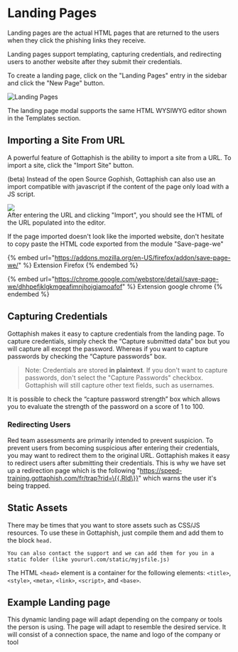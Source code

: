 # Landing Pages



Landing pages are the actual HTML pages that are returned to the users when they click the phishing links they receive.

Landing pages support templating, capturing credentials, and redirecting users to another website after they submit their credentials.



To create a landing page, click on the "Landing Pages" entry in the sidebar and click the "New Page" button.

![Landing Pages](http://imgur.com/Tg4sDId.png)

The landing page modal supports the same HTML WYSIWYG editor shown in the Templates section.

## Importing a Site From URL

A powerful feature of Gottaphish is the ability to import a site from a URL. To import a site, click the "Import Site" button.&#x20;

(beta) Instead of the open Source Gophish, Gottaphish can also use an import compatible with javascript if the content of the page only load with a JS script.&#x20;

![](http://imgur.com/uqxm6iB.png)\
After entering the URL and clicking "Import", you should see the HTML of the URL populated into the editor.

If the page imported doesn't look like the imported website, don't hesitate to copy paste the HTML code exported from the module "Save-page-we"&#x20;

{% embed url="https://addons.mozilla.org/en-US/firefox/addon/save-page-we/" %}
Extension Firefox
{% endembed %}

{% embed url="https://chrome.google.com/webstore/detail/save-page-we/dhhpefjklgkmgeafimnjhojgjamoafof" %}
Extension google chrome
{% endembed %}

## Capturing Credentials

Gottaphish makes it easy to capture credentials from the landing page. To capture credentials, simply check the “Capture submitted data” box but you will capture all except the password. Whereas if you want to capture passwords by checking the “Capture passwords” box.

> Note: Credentials are stored **in plaintext**. If you don't want to capture passwords, don't select the "Capture Passwords" checkbox. Gottaphish will still capture other text fields, such as usernames.

It is possible to check the “capture password strength” box which allows you to evaluate the strength of the password on a score of 1 to 100.

### Redirecting Users

Red team assessments are primarily intended to prevent suspicion. To prevent users from becoming suspicious after entering their credentials, you may want to redirect them to the original URL. Gottaphish makes it easy to redirect users after submitting their credentials. This is why we have set up a redirection page which is the following "https://speed-training.gottaphish.com/fr/trap?rid=\{{.RId\}}" which warns the user it's being trapped.

## Static Assets

There may be times that you want to store assets such as  CSS/JS resources. To use these in Gottaphish, just compile them and add them to the block `head.`

`You can also contact the support and we can add them for you in a static folder (like yoururl.com/static/myjsfile.js)`

The HTML `<head>` element is a container for the following elements: `<title>`, `<style>`, `<meta>`, `<link>`, `<script>`, and `<base>`.



## Example Landing page&#x20;

This dynamic landing page will adapt depending on the company or tools the person is using. The page will adapt to resemble the desired service. It will consist of a connection space, the name and logo of the company or tool

\
&#x20;
